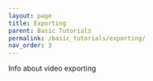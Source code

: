 ```yaml
---
layout: page
title: Exporting
parent: Basic Tutorials
permalink: /basic_tutorials/exporting/
nav_order: 3
---
```


Info about video exporting